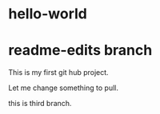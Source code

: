 # hello-world
# readme-edits branch
This is my first git hub project.
 
Let me change something to pull.

this is third branch.

